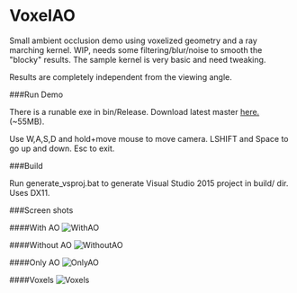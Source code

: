 # VoxelAO

Small ambient occlusion demo using voxelized geometry and a ray marching kernel. WIP, needs some filtering/blur/noise to smooth the "blocky" results. The sample kernel is very basic and need tweaking.

Results are completely independent from the viewing angle.

###Run Demo

There is a runable exe in bin/Release. Download latest master [here.](https://github.com/kevinortegren/VoxelAO/archive/master.zip) (~55MB).

Use W,A,S,D and hold+move mouse to move camera. LSHIFT and Space to go up and down. Esc to exit.

###Build

Run generate_vsproj.bat to generate Visual Studio 2015 project in build/ dir. Uses DX11.

###Screen shots

####With AO
![WithAO](http://kevinortegren.com/Downloads/Img/withAO.png)

####Without AO
![WithoutAO](http://kevinortegren.com/Downloads/Img/withoutAO.png)

####Only AO
![OnlyAO](http://kevinortegren.com/Downloads/Img/onlyAO.png)

####Voxels
![Voxels](http://kevinortegren.com/Downloads/Img/image02.png)


